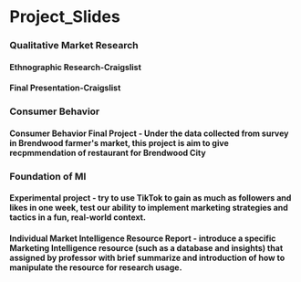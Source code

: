 # Project_Slides

### Qualitative Market Research
#### Ethnographic Research-Craigslist
#### Final Presentation-Craigslist

### Consumer Behavior
#### Consumer Behavior Final Project - Under the data collected from survey in Brendwood farmer's market, this project is aim to give recpmmendation of restaurant for Brendwood City  

### Foundation of MI
#### Experimental project - try to use TikTok to gain as much as followers and likes in one week, test our ability to implement marketing strategies and tactics in a fun, real-world context.
#### Individual Market Intelligence Resource Report - introduce a specific Marketing Intelligence resource (such as a database and insights) that assigned by professor with brief summarize and introduction of how to manipulate the resource for research usage.
